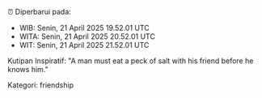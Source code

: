 ⏰ Diperbarui pada:
- WIB: Senin, 21 April 2025 19.52.01 UTC
- WITA: Senin, 21 April 2025 20.52.01 UTC
- WIT: Senin, 21 April 2025 21.52.01 UTC

Kutipan Inspiratif:
"A man must eat a peck of salt with his friend before he knows him."


Kategori: friendship


